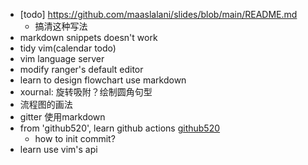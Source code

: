 - [todo] https://github.com/maaslalani/slides/blob/main/README.md
  - 搞清这种写法
- markdown snippets doesn't work
- tidy vim(calendar todo)
- vim language server
- modify ranger's default editor
- learn to design flowchart use markdown
- xournal: 旋转吸附？绘制圆角句型
- 流程图的画法
- gitter 使用markdown
- from 'github520', learn github actions [github520](https://github.com/521xueweihan/GitHub520/commit/e2ac158c951f68a285dd754d704427ba8f281f1e)
  - how to init commit?
- learn use vim's api
